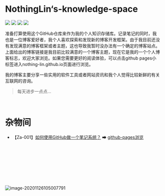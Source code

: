 # NothingLin‘s-knowledge-space

![](https://NothingLin.coding.net/p/picture/d/picture/git/raw/master/2020/12/29/20201229203912.png) [![](https://img.shields.io/badge/NothingLin-我的个人博客-green?style=plastic&logo=Hexo)](https://www.nothinglin.ml/)   [![](https://img.shields.io/badge/github-pages浏览-teal?style=plastic&logo=Github)](https://nothing-lin.github.io/NothingLin-s-knowledge-space/)  [![](https://img.shields.io/badge/最后更新于-2020/12/29-blue?style=plastic&logo=WakaTime)]()

准备打算使用这个GitHub仓库来作为我的个人知识存储库。记录笔记的同时，我也是一位博客爱好者，我个人喜欢探索和发现新的博客开发框架。由于我目前还没有发现满意的博客框架或者主题，这也导致我暂时没办法有一个确定的博客站点。上面给出的博客链接是我目前比较满意的一个博客主题，现在它是我的一个个人博客标志，欢迎大家浏览。如果您需要更好的阅读体验，可以点击github pages小标签进入nothing-lin.github.io页面进行浏览。

我的博客主要分享一些实用的软件工具或者网站资讯和我个人觉得比较新鲜的有关互联网的咨询。

> 每天进步一点点...



<br>

 

# 杂物间

- 【Za-001】[如何使用GitHub做一个笔记系统？](https://github.com/nothing-lin/NothingLin-s-knowledge-space/杂物间/如何使用GitHub做一个笔记库？.md)   ➡   [github-pages浏览](https://nothing-lin.github.io/NothingLin-s-knowledge-space/杂物间/如何使用GitHub做一个笔记库？)





<br>

 <br>

 <br>

 <br>

 <br>

 <br>

 <br>

 

![image-20201126105007791](https://nothinglin.coding.net/p/picture/d/picture/git/raw/master/2020/11/26/20201126105010.png)
